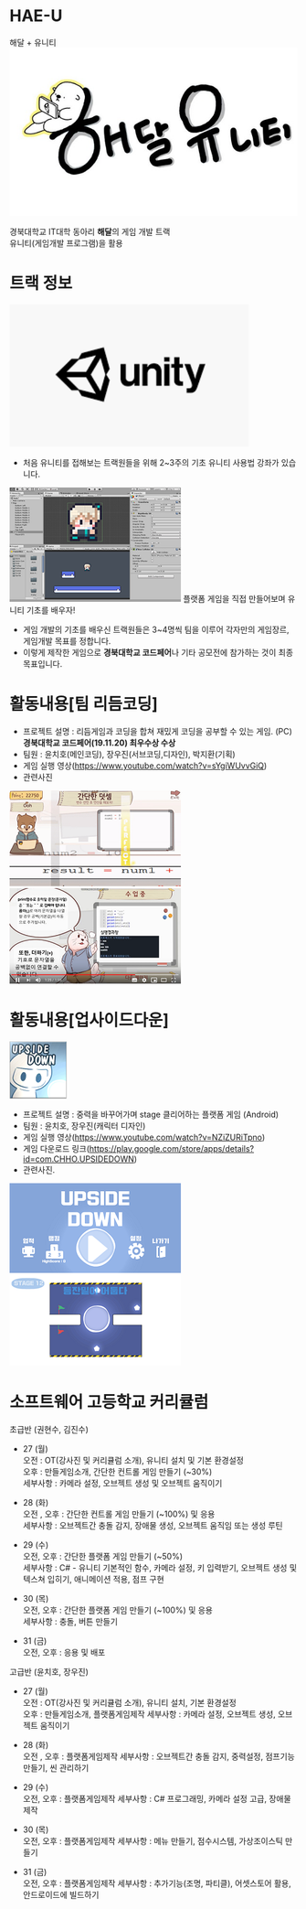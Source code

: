 # HAE-U
해달 + 유니티
![로고](Readme/fulllogo.png)

경북대학교 IT대학 동아리 **해달**의 게임 개발 트랙  
유니티(게임개발 프로그램)을 활용

# 트랙 정보
 ![로고](Readme/Unity.PNG)
 * 처음 유니티를 접해보는 트랙원들을 위해 2~3주의 기초 유니티 사용법 강좌가 있습니다.
 
 ![로고](Readme/b1.PNG) 플랫폼 게임을 직접 만들어보며 유니티 기초를 배우자!
 
 * 게임 개발의 기초를 배우신 트랙원들은 3~4명씩 팀을 이루어 각자만의 게임장르, 게임개발 목표를 정합니다.
 * 이렇게 제작한 게임으로 **경북대학교 코드페어**나 기타 공모전에 참가하는 것이 최종 목표입니다.

# 활동내용[팀 리듬코딩]
 * 프로젝트 설명 : 리듬게임과 코딩을 합쳐 재밌게 코딩을 공부할 수 있는 게임. (PC)  
 **경북대학교 코드페어(19.11.20) 최우수상 수상** 
 * 팀원 : 윤치호(메인코딩), 장우진(서브코딩,디자인), 박지환(기획)
 * 게임 실행 영상(https://www.youtube.com/watch?v=sYgiWUvvGiQ)
 * 관련사진
 
 ![로고](Readme/rc1.PNG)![로고](Readme/rc2.PNG)
 
 
# 활동내용[업사이드다운]

![로고](Readme/ud1.png)
 * 프로젝트 설명 : 중력을 바꾸어가며 stage 클리어하는 플랫폼 게임 (Android)
 * 팀원 : 윤치호, 장우진(캐릭터 디자인)
 * 게임 실행 영상(https://www.youtube.com/watch?v=NZiZURiTpno)
 * 게임 다운로드 링크(https://play.google.com/store/apps/details?id=com.CHHO.UPSIDEDOWN)
 * 관련사진.
 
 ![로고](Readme/ud2.PNG)![로고](Readme/ud3.PNG)
 
 
# 소프트웨어 고등학교 커리큘럼

 초급반 (권현수, 김진수)

 * 27 (월)  
 오전 : OT(강사진 및 커리큘럼 소개), 유니티 설치 및 기본 환경설정  
 오후 : 만들게임소개, 간단한 컨트롤 게임 만들기 (~30%)  
 세부사항 : 카메라 설정, 오브젝트 생성 및 오브젝트 움직이기  

 * 28 (화)  
 오전 , 오후 : 간단한 컨트롤 게임 만들기 (~100%) 및 응용  
 세부사항 : 오브젝트간 충돌 감지, 장애물 생성, 오브젝트 움직임 또는 생성 루틴  

 * 29 (수)  
 오전, 오후 : 간단한 플랫폼 게임 만들기 (~50%)  
 세부사항 : C# - 유니티 기본적인 함수, 카메라 설정, 키 입력받기, 오브젝트 생성 및 텍스쳐 입히기, 애니메이션 적용, 점프 구현  

 * 30 (목)  
 오전, 오후 : 간단한 플랫폼 게임 만들기 (~100%) 및 응용  
 세부사항 : 충돌, 버튼 만들기  

 * 31 (금)  
 오전, 오후 : 응용 및 배포  

 
고급반 (윤치호, 장우진)

 * 27 (월)  
 오전 : OT(강사진 및 커리큘럼 소개), 유니티 설치, 기본 환경설정  
 오후 : 만들게임소개, 플랫폼게임제작
 세부사항 : 카메라 설정, 오브젝트 생성, 오브젝트 움직이기  

 * 28 (화)  
 오전 , 오후 : 플랫폼게임제작 
 세부사항 : 오브젝트간 충돌 감지, 중력설정, 점프기능 만들기, 씬 관리하기

 * 29 (수)  
 오전, 오후 : 플랫폼게임제작 
 세부사항 : C# 프로그래밍, 카메라 설정 고급, 장애물 제작

 * 30 (목)  
 오전, 오후 : 플랫폼게임제작
 세부사항 : 메뉴 만들기, 점수시스템, 가상조이스틱 만들기

 * 31 (금)  
 오전, 오후 : 플랫폼게임제작
 세부사항 : 추가기능(조명, 파티클), 어셋스토어 활용, 안드로이드에 빌드하기
 
